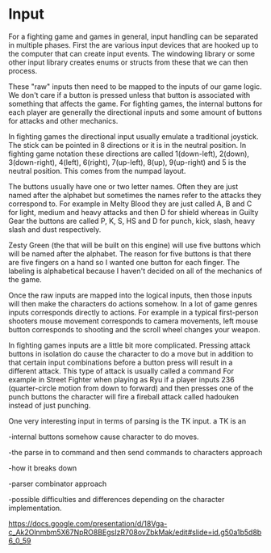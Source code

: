 # Input

For a fighting game and games in general, input handling can be separated in multiple phases. First the are various input devices that are hooked up to the computer that can create input events. The windowing library or some other input library creates enums or structs from these that we can then process.

These "raw" inputs then need to be mapped to the inputs of our game logic. We don't care if a button is pressed unless that button is associated with something that affects the game. For fighting games, the internal buttons for each player are generally the directional inputs and some amount of buttons for attacks and other mechanics.    

In fighting games the directional input usually emulate a traditional joystick. The stick can be pointed in 8 directions or it is in the neutral position. In fighting game notation these directions are called 1(down-left), 2(down), 3(down-right), 4(left), 6(right), 7(up-left), 8(up), 9(up-right) and 5 is the neutral position. This comes from the numpad layout.

The buttons usually have one or two letter names. Often they are just named after the alphabet but sometimes the names refer to the attacks they correspond to. For example in Melty Blood they are just called A, B and C for light, medium and heavy attacks and then D for shield whereas in Guilty Gear the buttons are called P, K, S, HS and D for punch, kick, slash, heavy slash and dust respectively.

Zesty Green (the that will be built on this engine) will use five buttons which will be named after the alphabet. The reason for five buttons is that there are five fingers on a hand so I wanted one button for each finger. The labeling is alphabetical because I haven't decided on all of the mechanics of the game.

Once the raw inputs are mapped into the logical inputs, then those inputs will then make the characters do actions somehow. In a lot of game genres inputs corresponds directly to actions. For example in a typical first-person shooters mouse movement corresponds to camera movements, left mouse button corresponds to shooting and the scroll wheel changes your weapon.

In fighting games inputs are a little bit more complicated. Pressing attack buttons in isolation do cause the character to do a move but in addition to that certain input combinations before a button press will result in a different attack. This type of attack is usually called a command For example in Street Fighter when playing as Ryu if a player inputs 236 (quarter-circle motion from down to forward) and then presses one of the punch buttons the character will fire a fireball attack called hadouken instead of just punching.

One very interesting input in terms of parsing is the TK input. a TK is an 




-internal buttons somehow cause character to do moves.

-the parse in to command and then send commands to characters approach

-how it breaks down

-parser combinator approach

-possible difficulties and differences depending on the character implementation.

https://docs.google.com/presentation/d/18Vga-c_Ak2Olnmbm5X67NpRO8BEgsIzR708ovZbkMak/edit#slide=id.g50a1b5d8b6_0_59